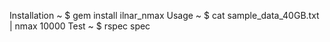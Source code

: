 Installation
~ $ gem install ilnar_nmax
Usage
~ $ cat sample_data_40GB.txt | nmax 10000
Test
~ $ rspec spec